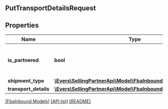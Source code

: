 ## PutTransportDetailsRequest

## Properties

Name | Type | Description | Notes
------------ | ------------- | ------------- | -------------
**is_partnered** | **bool** | Indicates whether a putTransportDetails request is for an Amazon-partnered carrier. |
**shipment_type** | [**\Evers\SellingPartnerApi\Model\FbaInbound\ShipmentType**](ShipmentType.md) |  |
**transport_details** | [**\Evers\SellingPartnerApi\Model\FbaInbound\TransportDetailInput**](TransportDetailInput.md) |  |

[[FbaInbound Models]](../) [[API list]](../../Api) [[README]](../../../README.md)
